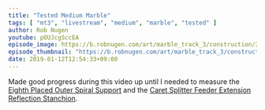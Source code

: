 ```yaml
---
title: "Tested Medium Marble"
tags: [ "mt3", "livestream", "medium", "marble", "tested" ]
author: Rob Nugen
youtube: pOUJcgSccEA
episode_image: https://b.robnugen.com/art/marble_track_3/construction/2019/2019_jan_12_8poss.jpg
episode_thumbnail: "https://b.robnugen.com/art/marble_track_3/construction/2019/thumbs/2019_jan_12_8poss.jpg"
date: 2019-01-12T12:54:33+09:00
---
```


Made good progress during this video up until I needed to measure the
[Eighth Placed Outer Spiral Support](/p/8poss) and the
[Caret Splitter Feeder Extension Reflection Stanchion](/p/csfers).
